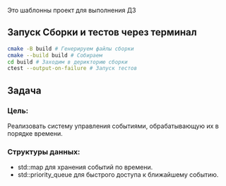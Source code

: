 Это шаблонны проект для выполнения ДЗ

## Запуск Сборки и тестов через терминал

```bash
cmake -B build # Генерируем файлы сборки
cmake --build build # Собираем
cd build # Заходим в дерикторию сборки
ctest --output-on-failure # Запуск тестов
```

## Задача

### Цель: 

Реализовать систему управления событиями, обрабатывающую их в порядке времени.

### Структуры данных:

- std::map для хранения событий по времени.
- std::priority_queue для быстрого доступа к ближайшему событию.